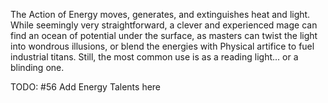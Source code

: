 The Action of Energy moves, generates, and extinguishes heat and light. While seemingly very straightforward, a clever and experienced mage can find an ocean of potential under the surface, as masters can twist the light into wondrous illusions, or blend the energies with Physical artifice to fuel industrial titans. Still, the most common use is as a reading light... or a blinding one.

TODO: #56 Add Energy Talents here